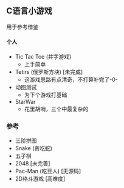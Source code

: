 ## C语言小游戏

用于参考借鉴

#### 个人
* Tic Tac Toe (井字游戏)
  * 上手简单
* Tetirs (俄罗斯方块) [未完成]
  * 这游戏思路有点清奇，不打算补完了-0-
* 动图测试
  * 为下个游戏打基础
* StarWar
  * 花里胡哨，三个中最复杂的

### 参考
* 三阶拼图
* Snake (贪吃蛇)
* 五子棋
* 2048 [未完善]
* Pac-Man (吃豆人) [无源码]
* 2D格斗游戏 [高难度]